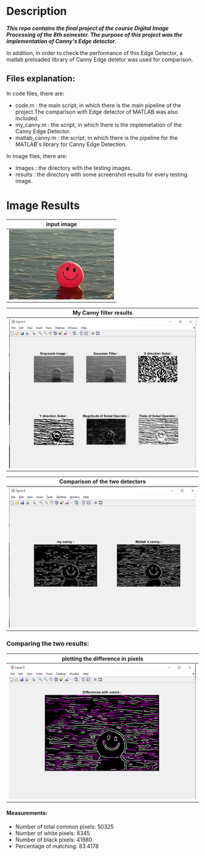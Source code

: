 # Description
***This repo contains the final project of the course **Digital Image Processing** of the 8th semester. The purpose of this project was the implementation of Canny's Edge detector.***

In addition, in order to check the performance of this Edge Detector, a matlab preloaded library of Canny Edge detetor was used for comparison.

## Files explanation:

In code files, there are:
* code.m 	 : the main script, in which there is the main pipeline of the project.The comparison with Edge detector of MATLAB was also included.
* my_canny.m 	 : the script, in which there is the implemetation of the Canny Edge Detector.
* matlab_canny.m : the script, in which there is the pipeline for the MATLAB's library for Canny Edge Detection.

In image files, there are:
* Images  : the directory with the testing images.
* results : the directory with some screenshot results for every testing image.

# Image Results


| input image |
|---------|
| ![](https://github.com/charbitz/Canny_Edge_Detector/blob/master/Images/emogi.jpg)   |


|   My Canny filter results  |
|---------|
| ![](https://github.com/charbitz/Canny_Edge_Detector/blob/master/results/emoji/filters%20results.png)   |



|   Comparison of the two detectors |
|---------|
| ![](https://github.com/charbitz/Canny_Edge_Detector/blob/master/results/emoji/results%20comparison.png)   |


### Comparing the two results:

|   plotting the difference in pixels |
|---------|
| ![](https://github.com/charbitz/Canny_Edge_Detector/blob/master/results/emoji/diffs.png)   |

#### Measurements:

* Number of total common pixels: 50325
* Number of white pixels: 8345
* Number of black pixels: 41980
* Percentage of matching: 83.4178